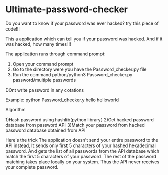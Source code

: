 # Ultimate-password-checker
Do you want to know if your password was ever hacked? try this piece of code!!!

This a application which can tell you if your password was hacked. And if it was hacked, how many times!!!

The application runs through command prompt:
1) Open your command prompt
2) Go to the directory were you have the Password_checker.py file
3) Run the command
		python/python3 Password_checker.py password/multiple passwords

DOnt write password in any cotations

Example: 
          python Password_checker.y hello helloworld


Algorithm

1)Hash password using hashlib(python library)
2)Get hacked password database from password API
3)Match your password from hacked password database obtained from API

Here's the trick
	The application doesn't send your entire password to the API instead, It sends only first 5 characters of your hashed hexadecimal password.
  And gets the list of all passwords from the API database which match the first 5 characters of your password. 
  The rest of the password matching takes place locally on your system.
	Thus the API never receives your complete password.
